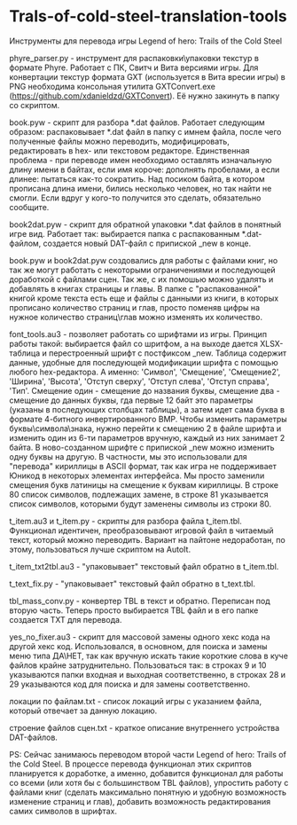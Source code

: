 # Trals-of-cold-steel-translation-tools
Инструменты для перевода игры Legend of hero: Trails of the Cold Steel

phyre_parser.py - инструмент для распаковки\упаковки текстур в формате Phyre. Работает с ПК, Свитч и Вита версиями игры. Для конвертации текстур формата GXT (используется в Вита вресии игры) в PNG необходима консольная утилита GXTConvert.exe (https://github.com/xdanieldzd/GXTConvert). Её нужно закинуть в папку со скриптом.

book.pyw - скрипт для разбора *.dat файлов. Работает следующим образом: распаковывает *.dat файл в папку с имнем файла, после чего полученные файлы можно переводить,
модифицировать, редактировать в hex- или текстовом редакторе. Единственная проблема - при переводе имен необходимо оставлять изначальную длину имени в байтах, если
имя короче: дополнять пробелами, а если длинее: пытаться как-то сократить. Над посиком байта, в котором прописана длина имени, бились несколько человек, но так найти не смогли.
Если вдруг у кого-то получится это сделать, обязательно сообщите.

book2dat.pyw - скрипт для обратной упаковки *.dat файлов в понятный игре вид. Работает так: выбирается папка с распакованным *.dat-файлом, создается новый DAT-файл
с припиской _new в конце.

book.pyw и book2dat.pyw создовались для работы с файлами книг, но так же могут работать с некоторыми ограничениями и последующей доработкой с файлами сцен. Так же, с их помошью можно удалять и добавлять в книгах страницы и главы. В папке с "распакованной" книгой кроме текста есть еще и файлы с данными из книги, в которых прописано количество страниц и глав, просто поменяв цифры на нужное количество страниц\глав можно изменять их количество. 

font_tools.au3 - позволяет работать со шрифтами из игры. Принцип работы такой: выбирается файл со шритфом, а на выходе дается XLSX-таблица и перестроенный шрифт с постфиксом
_new. Таблица содержит данные, удобные для последующей модификации шрифта с помощью любого hex-редактора. А именно: 'Символ', 'Смещение', 'Смещение2', 'Ширина', 'Высота', 
'Отступ сверху', 'Отступ слева', 'Отступ справа', 'Тип'. Смещение один - смещение до названия буквы, смещение два - смещение до данных буквы, гда первые 12 байт это 
параметры (указаны в последующих столбцах таблицы), а затем идет сама буква в формате 4-битного инвертированного BMP. Чтобы изменить параметры буквы\символа\знака, нужно
перейти к смещению 2 в файле шрифта и изменить один из 6-ти параметров вручную, каждый из них занимает 2 байта. В ново-созданном шрифте с припиской _new можно изменить
одну буквы на другую. В частности, мы это использовали для "перевода" кириллицы в ASCII формат, так как игра не поддерживает Юникод в некоторых элементах интерфейса. 
Мы просто заменили смещения букв латиницы на смещение к буквам кириллицы. В строке 80 список символов, подлежащих замене, в строке 81 указывается список символов, 
которыми будут заменены символы из строки 80.

t_item.au3 и t_item.py - скрипты для разбора файла t_item.tbl. Функционал идентичен, преобразовывают игровой файл в читаемый текст, который можно переводить. Вариант
на пайтоне недоработан, по этому, пользоваться лучше скриптом на AutoIt.

t_item_txt2tbl.au3 - "упаковывает" текстовый файл обратно в t_item.tbl.

t_text_fix.py - "упаковывает" текстовый файл обратно в t_text.tbl.

tbl_mass_conv.py - конвертер TBL в текст и обратно. Переписан под вторую часть. Теперь просто выбирается TBL файл и в его папке создается ТХТ для перевода.

yes_no_fixer.au3 - скрипт для массовой замены одного хекс кода на другой хекс код. Использовался, в основном, для поиска и замены меню типа ДА\НЕТ, так как вручную искать такие короткие слова в куче файлов крайне затруднительно. Пользоваться так: в строках 9 и 10 указываются папки входная и выходная соответственно, в строках 28 и 29 указываются код для поиска и для замены соответственно.

локации по файлам.txt - список локаций игры с указанием файла, который отвечает за данную локацию.

строение файлов сцен.txt - краткое описание внутреннего устройства DAT-файлов.

PS: Сейчас занимаюсь переводом второй части Legend of hero: Trails of the Cold Steel. В процессе перевода функционал этих скриптов планируется к доработке, а именно, добавится функционал для работы со всеми (или хотя бы с большинством TBL файлов), упростить работу с файлами книг (сделать максимально понятную и удобную возможность изменение страниц и глав), добавить возможность редактирования самих символов в шрифтах. 
